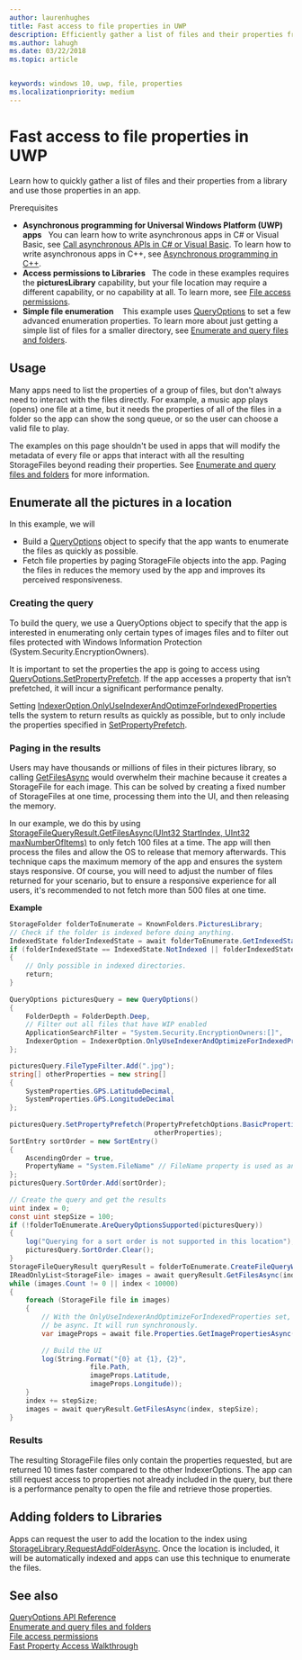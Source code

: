 ```yaml
---
author: laurenhughes
title: Fast access to file properties in UWP
description: Efficiently gather a list of files and their properties from a library to use in a UWP app.
ms.author: lahugh
ms.date: 03/22/2018
ms.topic: article


keywords: windows 10, uwp, file, properties
ms.localizationpriority: medium
---
```


# Fast access to file properties in UWP 

Learn how to quickly gather a list of files and their properties from a library and use those properties in an app.  

Prerequisites 
- **Asynchronous programming for Universal Windows Platform (UWP) apps**     
You can learn how to write asynchronous apps in C# or Visual Basic, see [Call asynchronous APIs in C# or Visual Basic](https://docs.microsoft.com/windows/uwp/threading-async/call-asynchronous-apis-in-csharp-or-visual-basic). To learn how to write asynchronous apps in C++, see [Asynchronous programming in C++](https://docs.microsoft.com/windows/uwp/threading-async/asynchronous-programming-in-cpp-universal-windows-platform-apps). 
- **Access permissions to Libraries**  
The code in these examples requires the **picturesLibrary** capability, but your file location may require a different capability, or no capability at all. To learn more, see [File access permissions](https://docs.microsoft.com/windows/uwp/files/file-access-permissions). 
- **Simple file enumeration**   
This example uses [QueryOptions](https://docs.microsoft.com/uwp/api/Windows.Storage.Search.QueryOptions) to set a few advanced enumeration properties. To learn more about just getting a simple list of files for a smaller directory, see [Enumerate and query files and folders](https://docs.microsoft.com/windows/uwp/files/quickstart-listing-files-and-folders). 

## Usage  
Many apps need to list the properties of a group of files, but don't always need to interact with the files directly. For example, a music app plays (opens) one file at a time, but it needs the properties of all of the files in a folder so the app can show the song queue, or so the user can choose a valid file to play. 

The examples on this page shouldn't be used in apps that will modify the metadata of every file or apps that interact with all the resulting StorageFiles beyond reading their properties. See [Enumerate and query files and folders](https://docs.microsoft.com/windows/uwp/files/quickstart-listing-files-and-folders) for more information. 

## Enumerate all the pictures in a location 
In this example, we will
-  Build a [QueryOptions](https://docs.microsoft.com/uwp/api/Windows.Storage.Search.QueryOptions) object to specify that the app wants to enumerate the files as quickly as possible.
-  Fetch file properties by paging StorageFile objects into the app. Paging the files in reduces the memory used by the app and improves its perceived responsiveness.

### Creating the query 
To build the query, we use a QueryOptions object to specify that the app is interested in enumerating only certain types of images files and to filter out files protected with Windows Information Protection (System.Security.EncryptionOwners). 

It is important to set the properties the app is going to access using [QueryOptions.SetPropertyPrefetch](https://docs.microsoft.com/uwp/api/windows.storage.search.queryoptions.setpropertyprefetch). If the app accesses a property that isn’t prefetched, it will incur a significant performance penalty.

Setting [IndexerOption.OnlyUseIndexerAndOptimzeForIndexedProperties](https://docs.microsoft.com/uwp/api/Windows.Storage.Search.IndexerOption) tells the system to return results as quickly as possible, but to only include the properties specified in [SetPropertyPrefetch](https://docs.microsoft.com/uwp/api/windows.storage.search.queryoptions.setpropertyprefetch). 

### Paging in the results 
Users may have thousands or millions of files in their pictures library, so calling [GetFilesAsync](https://docs.microsoft.com/uwp/api/windows.storage.search.storagefilequeryresult.getfilesasync) would overwhelm their machine because it creates a StorageFile for each image. This can be solved by creating a fixed number of StorageFiles at one time, processing them into the UI, and then releasing the memory. 

In our example, we do this by using [StorageFileQueryResult.GetFilesAsync(UInt32 StartIndex, UInt32 maxNumberOfItems)](https://docs.microsoft.com/uwp/api/windows.storage.search.storagefilequeryresult.getfilesasync) to only fetch 100 files at a time. The app will then process the files and allow the OS to release that memory afterwards. This technique caps the maximum memory of the app and ensures the system stays responsive. Of course, you will need to adjust the number of files returned for your scenario, but to ensure a responsive experience for all users, it's recommended to not fetch more than 500 files at one time.


**Example**  
```csharp
StorageFolder folderToEnumerate = KnownFolders.PicturesLibrary; 
// Check if the folder is indexed before doing anything. 
IndexedState folderIndexedState = await folderToEnumerate.GetIndexedStateAsync(); 
if (folderIndexedState == IndexedState.NotIndexed || folderIndexedState == IndexedState.Unknown) 
{ 
    // Only possible in indexed directories.  
    return; 
} 
 
QueryOptions picturesQuery = new QueryOptions() 
{ 
    FolderDepth = FolderDepth.Deep, 
    // Filter out all files that have WIP enabled
    ApplicationSearchFilter = "System.Security.EncryptionOwners:[]", 
    IndexerOption = IndexerOption.OnlyUseIndexerAndOptimizeForIndexedProperties 
}; 

picturesQuery.FileTypeFilter.Add(".jpg"); 
string[] otherProperties = new string[] 
{ 
    SystemProperties.GPS.LatitudeDecimal, 
    SystemProperties.GPS.LongitudeDecimal 
}; 
 
picturesQuery.SetPropertyPrefetch(PropertyPrefetchOptions.BasicProperties | PropertyPrefetchOptions.ImageProperties, 
                                    otherProperties); 
SortEntry sortOrder = new SortEntry() 
{ 
    AscendingOrder = true, 
    PropertyName = "System.FileName" // FileName property is used as an example. Any property can be used here.  
}; 
picturesQuery.SortOrder.Add(sortOrder); 
 
// Create the query and get the results 
uint index = 0; 
const uint stepSize = 100; 
if (!folderToEnumerate.AreQueryOptionsSupported(picturesQuery)) 
{ 
    log("Querying for a sort order is not supported in this location"); 
    picturesQuery.SortOrder.Clear(); 
} 
StorageFileQueryResult queryResult = folderToEnumerate.CreateFileQueryWithOptions(picturesQuery); 
IReadOnlyList<StorageFile> images = await queryResult.GetFilesAsync(index, stepSize); 
while (images.Count != 0 || index < 10000) 
{ 
    foreach (StorageFile file in images) 
    { 
        // With the OnlyUseIndexerAndOptimizeForIndexedProperties set, this won't  
        // be async. It will run synchronously. 
        var imageProps = await file.Properties.GetImagePropertiesAsync(); 
 
        // Build the UI 
        log(String.Format("{0} at {1}, {2}", 
                    file.Path, 
                    imageProps.Latitude, 
                    imageProps.Longitude)); 
    } 
    index += stepSize; 
    images = await queryResult.GetFilesAsync(index, stepSize); 
} 
```

### Results 
The resulting StorageFile files only contain the properties requested, but are returned 10 times faster compared to the other IndexerOptions. The app can still request access to properties not already included in the query, but there is a performance penalty to open the file and retrieve those properties.  

## Adding folders to Libraries 
Apps can request the user to add the location to the index using [StorageLibrary.RequestAddFolderAsync](https://docs.microsoft.com/uwp/api/Windows.Storage.StorageLibrary.RequestAddFolderAsync). Once the location is included, it will be automatically indexed and apps can use this technique to enumerate the files.
 
## See also
[QueryOptions API Reference](https://docs.microsoft.com/uwp/api/windows.storage.search.queryoptions)  
[Enumerate and query files and folders](https://docs.microsoft.com/windows/uwp/files/quickstart-listing-files-and-folders)  
[File access permissions](https://docs.microsoft.com/windows/uwp/files/file-access-permissions)  
[Fast Property Access Walkthrough](https://blogs.msdn.microsoft.com/adamdwilson/2017/12/20/fast-file-enumeration-with-partially-initialized-storagefiles/)
 
 
